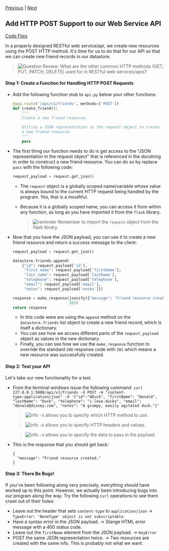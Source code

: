 [Previous](exercise-05.md) |  [Next](exercise-07.md)
## Add HTTP POST Support to our Web Service API
[Code Files](../../training/level-4-creating-web-services/bfp-reference/exercise_04)

In a properly designed RESTful web service/api, we create new resources using
the POST HTTP method.  It's time for us to do that for our API so that we can 
create new friend records in our datastore.

> ![Question](../images/question.png) Review: What are the other common HTTP
methods (GET, PUT, PATCH, DELETE) used for in RESTful web services/apis?

#### Step 1: Create a Function for Handling HTTP POST Requests
* Add the following function stub to `api.py` below your other functions:
    ```python
    @app.route('/api/v1/friends', methods=['POST'])
    def create_friend():
        """
        Create a new friend resource. 
        
        Utilize a JSON representation in the request object to create
        a new friend resource.
        """
        pass
    ```

* The first thing our function needs to do is get access to the 
"JSON representation in the request object" that is referenced in the 
docstring in order to construct a new friend resource.  You can do so by 
replace `pass` with the following code:

    ```python
    request_payload = request.get_json()
    ```
    * The `request` object is a globally scoped name/variable whose value is 
    always bound to the current HTTP request being handled by the program. Yes,
    that is a mouthful.
    * Because it is a globally scoped name, you can access it from within any
    function, as long as you have imported it from the `flask` library.
    
        > ![reminder](../images/reminder.png) Remember to import the `request`
        > object from the flask library.
         
* Now that you have the JSON payload, you can use it to create a new
friend resource and return a success message to the client:

    ```python
    request_payload = request.get_json()
    
    datastore.friends.append(
        {"id": request_payload['id'],
         "first_name": request_payload['firstName'],
         "last_name": request_payload['lastName'],
         "telephone": request_payload['telephone'],
         "email": request_payload['email'],
         "notes": request_payload['notes']})

    response = make_response(jsonify({"message": "Friend resource created."}),
                             201)
    return response
    ```
    
    * In this code were are using the `append` method on the `datastore.friends`
    list object to create a new friend record, which is itself a dictionary.
    * You can see how we access different parts of the `request_payload` 
    object as values in the new dictionary.
    * Finally, you can see how we use the `make_response` function to override
    the standard `200` response code with `201` which means a new resource
    was successfully created.
    
#### Step 2: Test your API
Let's take our new functionality for a test.
* From the terminal windows issue the following command: `curl 127.0.0.1:5000/api/v1/friends -X POST -H "content-type:application/json" -d '{"id":"dDuck", "firstName": "Donald", "lastName": "Duck", "telephone": "i-love-ducks", "email": "donald@disney.com", "notes": "A grumpy, easily agitated duck."}'`
    
    > ![info](../images/information.png) `-X` allows you to specify which HTTP method to use.
    
    > ![info](../images/information.png) `-H` allows you to specify HTTP headers and values.
    
    > ![info](../images/information.png) `-d` allows you to specify the data to pass in the payload.
* This is the response that you should get back:
    
    ```
    {
      "message": "Friend resource created."
    }
    ```
    
#### Step 3: There Be Bugs!
If you've been following along very precisely, everything should have worked
up to this point.  However, we actually been introducing bugs into our program
along the way.  Try the following `curl` operations to see them crawl out of their 
holes:
    
* Leave out the header that sets `content-type` to `application/json` -> `TypeError: 'NoneType' object is not subscriptable` 
* Have a syntax error in the JSON payload. -> Stange HTML error message with a 400 status code.
* Leave out the `firstName` element from the JSON payload. -> `KeyError`
* POST the same JSON representation twice. -> 
Two resources are created with the same info.  This is probably not what we want.